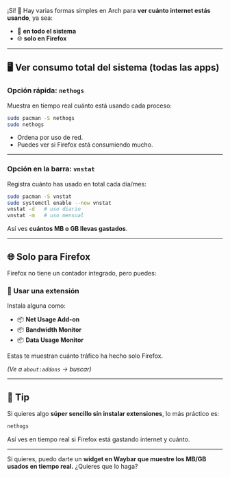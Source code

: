 ¡Sí! 🧠
Hay varias formas simples en Arch para **ver cuánto internet estás usando**, ya sea:

* 📡 **en todo el sistema**
* 🌐 **solo en Firefox**

---

## 🖥️ Ver consumo total del sistema (todas las apps)

### Opción rápida: `nethogs`

Muestra en tiempo real cuánto está usando cada proceso:

```bash
sudo pacman -S nethogs
sudo nethogs
```

* Ordena por uso de red.
* Puedes ver si Firefox está consumiendo mucho.

---

### Opción en la barra: `vnstat`

Registra cuánto has usado en total cada día/mes:

```bash
sudo pacman -S vnstat
sudo systemctl enable --now vnstat
vnstat -d   # uso diario
vnstat -m   # uso mensual
```

Así ves **cuántos MB o GB llevas gastados**.

---

## 🌐 Solo para Firefox

Firefox no tiene un contador integrado, pero puedes:

### 🧩 Usar una extensión

Instala alguna como:

* 📦 **Net Usage Add-on**
* 📦 **Bandwidth Monitor**
* 📦 **Data Usage Monitor**

Estas te muestran cuánto tráfico ha hecho solo Firefox.

*(Ve a `about:addons` → buscar)*

---

## 📌 Tip

Si quieres algo **súper sencillo sin instalar extensiones**, lo más práctico es:

```bash
nethogs
```

Así ves en tiempo real si Firefox está gastando internet y cuánto.

---

Si quieres, puedo darte un **widget en Waybar que muestre los MB/GB usados en tiempo real.**
¿Quieres que lo haga?

